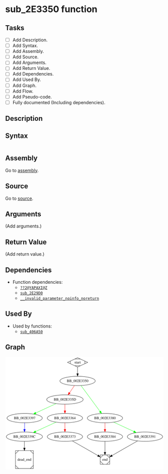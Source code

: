 # sub_2E3350 function

## Tasks

- [ ] Add Description.
- [ ] Add Syntax.
- [ ] Add Assembly.
- [ ] Add Source.
- [ ] Add Arguments.
- [ ] Add Return Value.
- [ ] Add Dependencies.
- [ ] Add Used By.
- [ ] Add Graph.
- [ ] Add Flow.
- [ ] Add Pseudo-code.
- [ ] Fully documented (Including dependencies).

## Description


## Syntax

```c

```

## Assembly

Go to [assembly](../asm/sub_2E3350.asm).

## Source

Go to [source](../cc/sub_2E3350.cc).

## Arguments

(Add arguments.)

## Return Value

(Add return value.)

## Dependencies

* Function dependencies:
  * [`??2@YAPAXI@Z`](%3F%3F2%40YAPAXI%40Z.md)
  * [`sub_2E29D0`](sub_2E29D0.md)
  * [`__invalid_parameter_noinfo_noreturn`](__invalid_parameter_noinfo_noreturn.md)

## Used By

* Used by functions:
  * [`sub_406A50`](sub_406A50.md)

## Graph

![sub_2E3350 Graph](../svg/sub_2E3350.svg "sub_2E3350 Graph")

